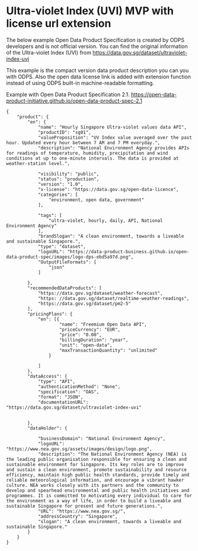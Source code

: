 
# Ultra-violet Index (UVI) MVP with license url extension

The below example Open Data Product Specification is created by ODPS developers and is not official version. You can find the original information of the Ultra-violet Index (UVI) from https://data.gov.sg/dataset/ultraviolet-index-uvi 

This example is the compact version data product description you can you with ODPS. Also the open data license link is added with extension function instead of using ODPS built-in machine-readable formatting. 

Example with Open Data Product Specification 2.1. https://open-data-product-initiative.github.io/open-data-product-spec-2.1 

```
{
	"product": {
		"en": {
			"name": "Hourly Singapore Ultra-violet values data API",
			"productID": "sg01",
			"valueProposition": "UV Index value averaged over the past hour. Updated every hour between 7 AM and 7 PM everyday.",
			"description": "National Environment Agency provides APIs for readings of temperature, humidity, precipitation and wind conditions at up to one-minute intervals. The data is provided at weather-station level.",

			"visibility": "public",
			"status": "production",
			"version": "1.0",
			"x-license": "https://data.gov.sg/open-data-licence",
			"categories": [
				"environment, open data, government"
			],

			"tags": [
				"ultra-violet, hourly, daily, API, National Environment Agency"
			],
			"brandSlogan": "A clean environment, towards a liveable and sustainable Singapore.",
			"type": "dataset",
			"logoURL": "https://data-product-business.github.io/open-data-product-spec/images/logo-dps-ebd5a97d.png",
			"OutputFileFormats": [
				"json"
			]

		},
		"recommendedDataProducts": [
			"https://data.gov.sg/dataset/weather-forecast",
			"https: //data.gov.sg/dataset/realtime-weather-readings",
			"https://data.gov.sg/dataset/pm2-5"
		],
		"pricingPlans": {
			"en": [{
					"name": "Freemium Open Data API",
					"priceCurrency": "EUR",
					"price": "0.00",
					"billingDuration": "year",
					"unit": "open-data",
					"maxTransactionQuantity": "unlimited"
				}

			]
		},
		"dataAccess": {
			"type": "API",
			"authenticationMethod": "None",
			"specification": "OAS",
			"format": "JSON",
			"documentationURL": "https://data.gov.sg/dataset/ultraviolet-index-uvi"


		},
		"dataHolder": {

			"businessDomain": "National Environment Agency",
			"logoURL": "https://www.nea.gov.sg/assets/images/design/logo.png",
			"description": "The National Environment Agency (NEA) is the leading public organisation responsible for ensuring a clean and sustainable environment for Singapore. Its key roles are to improve and sustain a clean environment, promote sustainability and resource efficiency, maintain high public health standards, provide timely and reliable meteorological information, and encourage a vibrant hawker culture. NEA works closely with its partners and the community to develop and spearhead environmental and public health initiatives and programmes. It is committed to motivating every individual to care for the environment as a way of life, in order to build a liveable and sustainable Singapore for present and future generations.",
			"URL": "https://www.nea.gov.sg/",
			"addressCountry": "Singapore",
			"slogan": "A clean environment, towards a liveable and sustainable Singapore."
		}
	}
}

```

